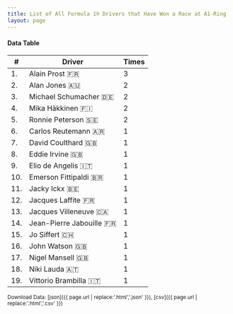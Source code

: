 ```yaml
---
title: List of All Formula 1® Drivers that Have Won a Race at A1-Ring
layout: page
---
```


<canvas id="chart" width="400" height="180"></canvas>
<script>
var data = {
    "datasets": [
        {
            "backgroundColor": "#f3a935",
            "borderColor": "#f68639",
            "borderWidth": 1,
            "data": [
                3.0,
                2.0,
                2.0,
                2.0,
                2.0,
                1.0,
                1.0,
                1.0,
                1.0,
                1.0,
                1.0,
                1.0,
                1.0,
                1.0,
                1.0,
                1.0,
                1.0,
                1.0,
                1.0
            ],
            "label": "Times"
        }
    ],
    "labels": [
        "Alain Prost",
        "Alan Jones",
        "Michael Schumacher",
        "Mika Häkkinen",
        "Ronnie Peterson",
        "Carlos Reutemann",
        "David Coulthard",
        "Eddie Irvine",
        "Elio de Angelis",
        "Emerson Fittipaldi",
        "Jacky Ickx",
        "Jacques Laffite",
        "Jacques Villeneuve",
        "Jean-Pierre Jabouille",
        "Jo Siffert",
        "John Watson",
        "Nigel Mansell",
        "Niki Lauda",
        "Vittorio Brambilla"
    ]
};
var options = {
  legend: {
    display: false
  },
  scales: {
    xAxes: [{
      ticks: {
        beginAtZero: true,
        maxRotation: 180,
        display: window.innerWidth > 800
      }
    }],
    yAxes: [{
      ticks: {
        beginAtZero: true
      }
    }]
  },
  onResize: function(chart, size) {
    chart.options.scales.xAxes[0].ticks.display = size.width > 800;
  }
};
new Chart("chart", {
    data: data,
    type: 'bar',
    options: options
});
</script>



#### Data Table

| # | Driver | Times |
|--|--|--|
| 1. | Alain Prost 🇫🇷 | 3 |
| 2. | Alan Jones 🇦🇺 | 2 |
| 3. | Michael Schumacher 🇩🇪 | 2 |
| 4. | Mika Häkkinen 🇫🇮 | 2 |
| 5. | Ronnie Peterson 🇸🇪 | 2 |
| 6. | Carlos Reutemann 🇦🇷 | 1 |
| 7. | David Coulthard 🇬🇧 | 1 |
| 8. | Eddie Irvine 🇬🇧 | 1 |
| 9. | Elio de Angelis 🇮🇹 | 1 |
| 10. | Emerson Fittipaldi 🇧🇷 | 1 |
| 11. | Jacky Ickx 🇧🇪 | 1 |
| 12. | Jacques Laffite 🇫🇷 | 1 |
| 13. | Jacques Villeneuve 🇨🇦 | 1 |
| 14. | Jean-Pierre Jabouille 🇫🇷 | 1 |
| 15. | Jo Siffert 🇨🇭 | 1 |
| 16. | John Watson 🇬🇧 | 1 |
| 17. | Nigel Mansell 🇬🇧 | 1 |
| 18. | Niki Lauda 🇦🇹 | 1 |
| 19. | Vittorio Brambilla 🇮🇹 | 1 |

<small>Download Data: [json]({{ page.url | replace:'.html','.json' }}), [csv]({{ page.url | replace:'.html','.csv' }})</small>
